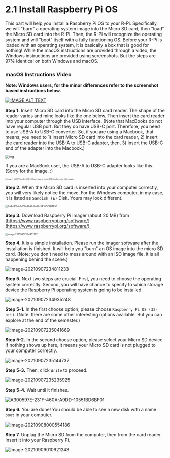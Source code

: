 # 2.1 Install Raspberry Pi OS

This part will help you install a Raspberry Pi OS to your R-Pi. Specifically, we will "burn" a operating system image into the Micro SD card, then "load" the Micro SD card into the R-Pi. Then, the R-Pi will recognize the operating system and will "boot" itself with a fully functioning OS. Before your R-Pi is loaded with an operating system, it is basically a box that is good for nothing! While the macOS instructions are provided through a video, the Windows instructions are provided using screenshots. But the steps are 97% identical on both Windows and macOS. 

### macOS Instructions Video
**Note: Windows users, for the minor differences refer to the screenshot based instructions below.**

[![IMAGE ALT TEXT](http://img.youtube.com/vi/hTKNaTftwUE/0.jpg)](https://www.youtube.com/watch?v=hTKNaTftwUE "Overview of Raspberry Pi 3 B+ Hardware & Putting it in an Enclosure")



**Step 1.** Insert Micro SD card into the Micro SD card reader. The shape of the reader varies and mine looks like the one below. Then insert the card reader into your computer through the USB interface. (Note that MacBooks do not have regular USB port. But they do have USB-C port. Therefore, you need to use USB-A to USB-C converter. So, if you are using a Macbook, that means, you need to 1) insert Micro SD card into the card reader, 2) insert the card reader into the USB-A to USB-C adapter, then, 3) insert the USB-C end of the adapter into the Macbook.) 

<img src="https://www.canakit.com/Media/400/1361.jpg" alt="img" style="zoom: 67%;" />

If you are a MacBook user, the USB-A to USB-C adapter looks like this. (Sorry for the image. :) 

<img src="https://i.ebayimg.com/images/g/KLkAAOSwqYJdEotR/s-l1600.jpg" alt="Image 1 - USB 3.1 Type C to USB 3.0 Type A Male-to-Female OTG Data Connector Cable Adapter" style="zoom:33%;" />



**Step 2.** When the Micro SD card is inserted into your computer correctly, you will very likely notice the move. For the Windows computer, in my case, it is listed as `Sandisk (E)` Disk. Yours may look different. 

<img src="images/6A941D8A-B4DB-48A2-8A86-3435DC8B7950.GIF" alt="6A941D8A-B4DB-48A2-8A86-3435DC8B7950" style="zoom:50%;" />

**Step 3.** Download Raspberry Pi Imager (about 20 MB) from [https://www.raspberrypi.org/software/](https://www.raspberrypi.org/software/)

<img src="images/image-20210907234452177.png" alt="image-20210907234452177" style="zoom:50%;" />

**Step 4.** It is a simple installation. Please run the imager software after the installation is finished. It will help you "burn" an OS image into the micro SD card. (Note: you don't need to mess around with an ISO image file, it is all happening behind the scene.)

![image-20210907234811233](./images/RpiImager)

**Step 5.** Next two steps are crucial. First, you need to choose the operating system correctly. Second, you will have chance to specify to which storage device the Raspberry Pi operating system is going to be installed. 

![image-20210907234935248](./images/rpi_imager_choice)

**Step 5-1.** In the first choose option, please choose `Raspberry Pi OS (32-bit)`.  (Note: there are some other interesting options available. But you can explore at the end of the semester.)

![image-20210907235041669](./images/rpi_choice_1)

**Step 5-2.** In the second choose option, please select your Micro SD device. If nothing shows up here, it means your Micro SD card is not plugged to your computer correctly. 

![image-20210907235144737](./images/rpi_choice_2)

**Step 5-3.** Then, click `Write` to proceed. 

![image-20210907235235925](./images/rpi_choice_3)

**Step 5-4.** Wait until it finishes. 

![A300597E-231F-460A-A9DD-10551BD6BF01](./images/rpi_choice_finalize)

**Step 6.** You are done! You should be able to see a new disk with a name `boot` in your computer. 

![image-20210908000554186](./images/rpi_choice_5)

**Step 7.** Unplug the Micro SD from the computer, then from the card reader. Insert it into your Raspberry Pi. 

![image-20210909010921243](images/image-20210909010921243-16311677635991.png)

